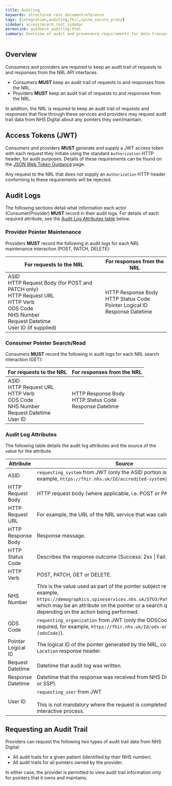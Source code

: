 ```yaml
---
title: Auditing
keywords: structured rest documentreference
tags: [integration,auditing,fhir,spine_secure_proxy]
sidebar: accessrecord_rest_sidebar
permalink: guidance_auditing.html
summary: Overview of audit and provenance requirements for data transported over NRL FHIR and SSP interfaces.
---
```


## Overview

Consumers and providers are required to keep an audit trail of requests to and responses from the NRL API interfaces.
- Consumers **MUST** keep an audit trail of requests to and responses from the NRL.
- Providers **MUST** keep an audit trail of requests to and responses from the NRL.

In addition, the NRL is required to keep an audit trail of requests and responses that flow through these services and providers may request audit trail data from NHS Digital about any pointers they own/maintain.

## Access Tokens (JWT)

Consumers and providers **MUST** generate and supply a JWT access token with each request they initiate using the standard `Authorization` HTTP header, for audit purposes. Details of these requirements can be found on the [JSON Web Token Guidance](guidance_jwt.html) page.

Any request to the NRL that does not supply an `Authorization` HTTP header conforming to these requirements will be rejected.

## Audit Logs

The following sections detail what information each actor (Consumer/Provider) **MUST** record in their audit logs. For details of each required attribute, see the [Audit Log Attributes table](#audit-log-attributes) below.

### Provider Pointer Maintenance

Providers **MUST** record the following in audit logs for each NRL maintenance interaction (POST, PATCH, DELETE):

|For requests to the NRL|For responses from the NRL|
|-----------------------|--------------------------|
|ASID<br />HTTP Request Body (for POST and PATCH only)<br />HTTP Request URL<br />HTTP Verb<br />ODS Code<br />NHS Number<br />Request Datetime<br />User ID (if supplied)|HTTP Response Body<br />HTTP Status Code<br />Pointer Logical ID<br />Response Datetime|

### Consumer Pointer Search/Read

Consumers **MUST** record the following in audit logs for each NRL search interaction (GET):

|For requests to the NRL|For responses from the NRL|
|-----------------------|--------------------------|
|ASID<br />HTTP Request URL<br />HTTP Verb<br />ODS Code<br />NHS Number<br />Request Datetime<br />User ID|HTTP Response Body<br />HTTP Status Code<br />Response Datetime|

### Audit Log Attributes

The following table details the audit log attributes and the source of the value for the attribute.

|Attribute|Source|
|---------|------|
| ASID | `requesting_system` from JWT (only the ASID portion is required, for example, `https://fhir.nhs.uk/Id/accredited-system\|[ASID]`). |
| HTTP Request Body | HTTP request body (where applicable, i.e. POST or PATCH). |
| HTTP Request URL | For example, the URL of the NRL service that was called. |
| HTTP Response Body | Response message. |
| HTTP Status Code | Describes the response outcome (Success: 2xx \| Fail: 4xx or 5xx). |
| HTTP Verb | POST, PATCH, GET or DELETE. |
| NHS Number | This is the value used as part of the pointer subject reference (for example, `https://demographics.spineservices.nhs.uk/STU3/Patient/[nhsNumber]`) which may be an attribute on the pointer or a search query parameter depending on the action being performed. |
| ODS Code | `requesting_organization` from JWT (only the ODSCode portion is required, for example, `https://fhir.nhs.uk/Id/ods-organization-code\|[odsCode]`). |
| Pointer Logical ID | The logical ID of the pointer generated by the NRL, contained in the `Location` response header.|
| Request Datetime | Datetime that audit log was written. |
| Response Datetime | Datetime that the response was received from NHS Digital service (NRL or SSP). |
| User ID | `requesting_user` from JWT <br /><br />This is not mandatory where the request is completed as a non-interactive process. |

## Requesting an Audit Trail

Providers can request the following two types of audit trail data from NHS Digital:
* All audit trails for a given patient (identified by their NHS number).
* All audit trails for all pointers owned by the provider.

In either case, the provider is permitted to view audit trail information only for pointers that it owns and maintains.
